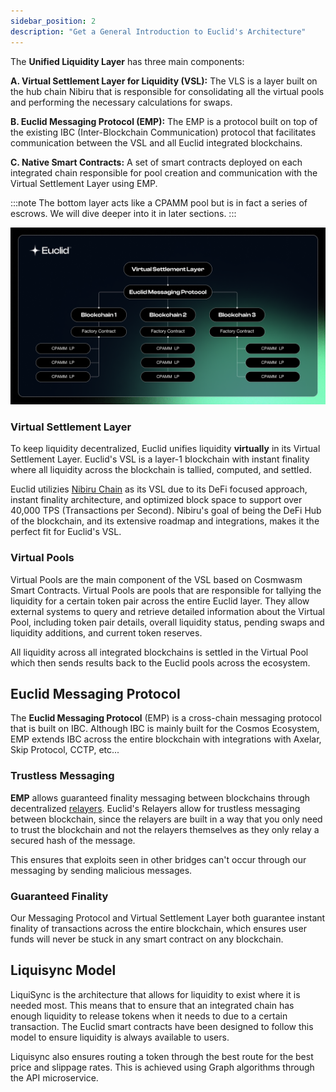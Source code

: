```yaml
---
sidebar_position: 2
description: "Get a General Introduction to Euclid's Architecture"
---
```


The **Unified Liquidity Layer** has three main components:

**A. Virtual Settlement Layer for Liquidity (VSL):** The VLS is a layer built on the hub chain Nibiru that is responsible for consolidating all the virtual pools and performing the necessary calculations for swaps.

**B. Euclid Messaging Protocol (EMP):** The EMP is a protocol built on top of the existing IBC (Inter-Blockchain Communication) protocol that facilitates communication between the VSL and all Euclid integrated blockchains.

**C. Native Smart Contracts:** A set of smart contracts deployed on each integrated chain responsible for pool creation and communication with the Virtual Settlement Layer using EMP.

:::note
The bottom layer acts like a CPAMM pool but is in fact a series of escrows. We will dive deeper into it in later sections.
:::

![Euclid Architecture](../../static/img/arch-no-logo.png)

### Virtual Settlement Layer

To keep liquidity decentralized, Euclid unifies liquidity **virtually** in its Virtual Settlement Layer. Euclid's VSL is a layer-1 blockchain with instant finality where all liquidity across the blockchain is tallied, computed, and settled.

Euclid utilizies [Nibiru Chain](https://nibiru.fi/) as its VSL due to its DeFi focused approach, instant finality architecture, and optimized block space to support over 40,000 TPS (Transactions per Second). Nibiru's goal of being the DeFi Hub of the blockchain,
and its extensive roadmap and integrations, makes it the perfect fit for Euclid's VSL.

### Virtual Pools

Virtual Pools are the main component of the VSL based on Cosmwasm Smart Contracts. Virtual Pools are pools that are responsible for tallying the liquidity for a certain token pair across the entire Euclid layer. They allow external systems to query and retrieve detailed information about the Virtual Pool, including token pair details, overall liquidity status, pending swaps and liquidity additions, and current token reserves.

All liquidity across all integrated blockchains is settled in the Virtual Pool which then sends results back to the Euclid pools across the ecosystem.

## Euclid Messaging Protocol

The **Euclid Messaging Protocol** (EMP) is a cross-chain messaging protocol that is built on IBC. Although IBC is mainly built for the Cosmos Ecosystem, EMP extends IBC across the entire blockchain with integrations with Axelar, Skip Protocol, CCTP, etc...

### Trustless Messaging

**EMP** allows guaranteed finality messaging between blockchains through decentralized [relayers](https://tutorials.cosmos.network/academy/2-cosmos-concepts/13-relayer-intro.html). Euclid's Relayers allow for trustless messaging between blockchain, since the relayers are built in a way that you only need to trust the blockchain and not the relayers themselves as they only relay a secured hash of the message.

This ensures that exploits seen in other bridges can't occur through our messaging by sending malicious messages.

### Guaranteed Finality

Our Messaging Protocol and Virtual Settlement Layer both guarantee instant finality of transactions across the entire blockchain, which ensures user funds will never be stuck in any smart contract on any blockchain.


## Liquisync Model

LiquiSync is the architecture that allows for liquidity to exist where it is needed most. This means that to ensure that an integrated chain has enough liquidity to release tokens when it needs to due to a certain transaction. The Euclid smart contracts have been designed to follow this model to ensure liquidity is always available to users.

Liquisync also ensures routing a token through the best route for the best price and slippage rates. This is achieved using Graph algorithms through the API microservice. 



